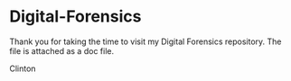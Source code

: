 # Digital-Forensics

Thank you for taking the time to visit my Digital Forensics repository. The file is attached as a doc file.

Clinton
